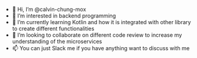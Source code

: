 - 👋 Hi, I’m @calvin-chung-mox
- 👀 I’m interested in backend programming
- 🌱 I’m currently learning Kotlin and how it is integrated with other library to create different functionalities
- 💞️ I’m looking to collaborate on different code review to increase my understanding of the microservices
- 📫 You can just Slack me if you have anything want to discuss with me

<!---
calvin-chung-mox/calvin-chung-mox is a ✨ special ✨ repository because its `README.md` (this file) appears on your GitHub profile.
You can click the Preview link to take a look at your changes.
--->
